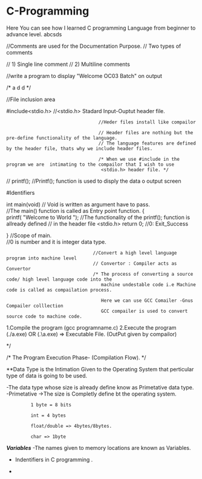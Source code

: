# C-Programming
Here You can see how I learned C programming Language from beginner to advance level.
abcsds

//Comments are used for the Documentation Purpose.
// Two types of comments

// 1) Single line comment
// 2) Multiline comments



//write a program to display "Welcome OC03 Batch" on output


/* a
d
d
*/


//File inclusion area

#include<stdio.h>                     //<stdio.h>  Stadard Input-Ouptut header file.

                                      //Heder files install like compailor

                                      // Header files are nothing but the pre-define functionality of the language.
                                      // The language features are defined by the header file, thats why we include header files.

                                      /* When we use #include in the program we are  intimating to the compailor that I wish to use 
                                       <stdio.h> header file. */

  // printf();                          //Printf(); function is used to disply the data o output screen
  
  
  
 #Identifiers



  int main(void)                    // Void is written as argument have to pass.   
                                    //The main() function  is called as Entry point function.
  {                               
  printf( "Welcome to World ");     //The functionality of the printf(); function is allready defined
                                    // in the header file <stdio.h>
  return 0;                         //0: Exit_Success    
 
  }                                 //Scope of main.   
                                    //0 is number and it is integer  data type.           

                                    //Convert a high level language program into machine level
                                    // Convertor : Compiler acts as Convertor
                                    /* The process of converting a source code/ high level language code into the 
                                       machine undestable code i.e Machine code is called as compailation process.

                                       Here we can use GCC Comailer -Gnus Compailer colllection 
                                       GCC compailer is used to convert source code to machine code.


   1.Compile the program (gcc programname.c)
   2.Execute the program (./a.exe)  OR (.\a.exe) => Executable File. (OutPut given by compailor) 


*/

/*  The Program Execution Phase- (Compilation Flow). */

**Data Type is the Intimation Given to the Operating System that perticular type of data is going to be used.

-The data type whose size is already define know as Primetative data type.
-Primetative ->The size is Completly define bt the operating system.


             1 byte = 8 bits
             
             int = 4 bytes
             
             float/double => 4bytes/8bytes.
             
             char => 1byte
             
             
             
 
***Variables***
-The names given to memory locations are known as Variables.


* Indentifiers in C programming .

-



    


